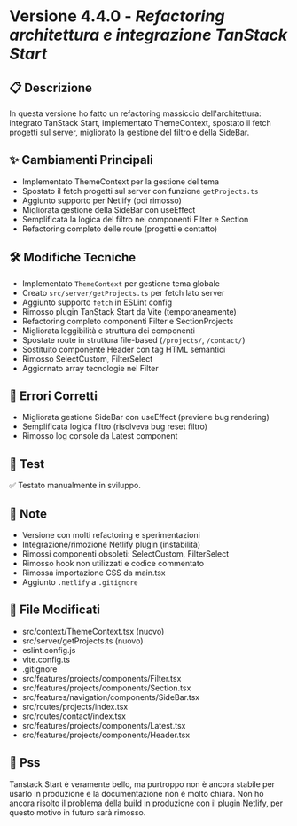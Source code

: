 # Versione 4.4.0 - *Refactoring architettura e integrazione TanStack Start*

## 📋 Descrizione

In questa versione ho fatto un refactoring massiccio dell'architettura: integrato TanStack Start, implementato ThemeContext, spostato il fetch progetti sul server, migliorato la gestione del filtro e della SideBar.

## ✨ Cambiamenti Principali

- Implementato ThemeContext per la gestione del tema
- Spostato il fetch progetti sul server con funzione `getProjects.ts`
- Aggiunto supporto per Netlify (poi rimosso)
- Migliorata gestione della SideBar con useEffect
- Semplificata la logica del filtro nei componenti Filter e Section
- Refactoring completo delle route (progetti e contatto)

## 🛠️ Modifiche Tecniche

- Implementato `ThemeContext` per gestione tema globale
- Creato `src/server/getProjects.ts` per fetch lato server
- Aggiunto supporto `fetch` in ESLint config
- Rimosso plugin TanStack Start da Vite (temporaneamente)
- Refactoring completo componenti Filter e SectionProjects
- Migliorata leggibilità e struttura dei componenti
- Spostate route in struttura file-based (`/projects/`, `/contact/`)
- Sostituito componente Header con tag HTML semantici
- Rimosso SelectCustom, FilterSelect
- Aggiornato array tecnologie nel Filter

## 🐛 Errori Corretti

- Migliorata gestione SideBar con useEffect (previene bug rendering)
- Semplificata logica filtro (risolveva bug reset filtro)
- Rimosso log console da Latest component

## 🧪 Test

✅ Testato manualmente in sviluppo.

## 📝 Note

- Versione con molti refactoring e sperimentazioni
- Integrazione/rimozione Netlify plugin (instabilità)
- Rimossi componenti obsoleti: SelectCustom, FilterSelect
- Rimosso hook non utilizzati e codice commentato
- Rimossa importazione CSS da main.tsx
- Aggiunto `.netlify` a `.gitignore`

## 🔗 File Modificati

- src/context/ThemeContext.tsx (nuovo)
- src/server/getProjects.ts (nuovo)
- eslint.config.js
- vite.config.ts
- .gitignore
- src/features/projects/components/Filter.tsx
- src/features/projects/components/Section.tsx
- src/features/navigation/components/SideBar.tsx
- src/routes/projects/index.tsx
- src/routes/contact/index.tsx
- src/features/projects/components/Latest.tsx
- src/features/projects/components/Header.tsx

## 🐾 Pss

Tanstack Start è veramente bello, ma purtroppo non è ancora stabile per usarlo in produzione e la documentazione non è molto chiara. Non ho ancora risolto il problema della build in produzione con il plugin Netlify, per questo motivo in futuro sarà rimosso.
